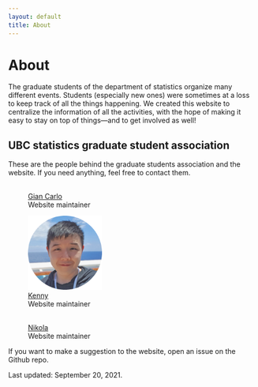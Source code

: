 ```yaml
---
layout: default
title: About
---
```


# About

The graduate students of the department of statistics organize many different
events. Students (especially new ones) were sometimes at a loss to keep
track of all the things happening. We created this website to centralize
the information of all the activities, with the hope of making it easy
to stay on top of things&mdash;and to get involved as well!



## UBC statistics graduate student association

These are the people behind the graduate students association and the website.
If you need anything, feel free to contact them.

<div id="images">
    <figure>
        <a href="https://www.stat.ubc.ca/users/gian-carlo-di-luvi"><img src="img/giancarlo.png" width="150" alt=""></a>
        <figcaption><a href="https://www.stat.ubc.ca/users/gian-carlo-di-luvi">Gian Carlo</a></figcaption>
        <figcaption>Website maintainer</figcaption>
    </figure>
    <figure>
        <a href="https://www.stat.ubc.ca/users/kenny-chiu"><img src="img/kenny.png" width="150" alt=""></a>
        <figcaption><a href="https://www.stat.ubc.ca/users/kenny-chiu">Kenny</a></figcaption>
        <figcaption>Website maintainer</figcaption>
    </figure>
</div>

<div id="images">
    <figure>
        <a href="https://www.stat.ubc.ca/users/nikola-surjanovic"><img src="img/nikola.png" width="150" alt=""></a>
        <figcaption><a href="https://www.stat.ubc.ca/users/nikola-surjanovic">Nikola</a></figcaption>
        <figcaption>Website maintainer</figcaption>
    </figure>
</div>



<!--
| Position | People in charge |
| ----------------- | ---------------- |
| Graduate student representative | [Jonathan](https://www.stat.ubc.ca/users/jonathan-ok-agyeman) |
| Treasurer | [Qiong](https://www.stat.ubc.ca/users/qiong-zhang) |
| Website maintainers | [Gian Carlo](https://www.stat.ubc.ca/users/gian-carlo-di-luvi)<br/>[Kenny](https://www.stat.ubc.ca/users/kenny-chiu)<br/>[Nikola](https://www.stat.ubc.ca/users/nikola-surjanovic) |
-->

If you want to make a suggestion to the website, open an issue on the Github repo.


Last updated: September 20, 2021.
